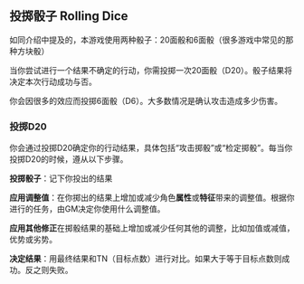 ## 投掷骰子 Rolling Dice

如同介绍中提及的，本游戏使用两种骰子：20面骰和6面骰（很多游戏中常见的那种方块骰）

当你尝试进行一个结果不确定的行动，你需投掷一次20面骰（D20）。骰子结果将决定本次行动成功与否。

你会因很多的效应而投掷6面骰（D6）。大多数情况是确认攻击造成多少伤害。

### 投掷D20

你会通过投掷D20确定你的行动结果，具体包括“攻击掷骰”或“检定掷骰”。每当你投掷D20的时候，遵从以下步骤。

**投掷骰子**：记下你投出的结果

**应用调整值**：在你掷出的结果上增加或减少角色**属性**或**特征**带来的调整值。根据你进行的任务，由GM决定你使用什么调整值。

**应用其他修正**在掷骰结果的基础上增加或减少任何其他的调整，比如加值或减值，优势或劣势。

**决定结果**：用最终结果和TN（目标点数）进行对比。如果大于等于目标点数则成功。反之则失败。
